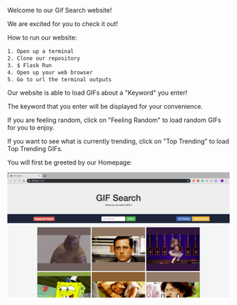 Welcome to our Gif Search website!

We are excited for you to check it out!

How to run our website:

    1. Open up a terminal 
    2. Clone our repository  
    3. $ Flask Run 
    4. Open up your web browser 
    5. Go to url the terminal outputs 

Our website is able to load GIFs about a "Keyword" you enter!

The keyword that you enter will be displayed for your convenience.

If you are feeling random, click on "Feeling Random" to load random GIFs for you to enjoy.

If you want to see what is currently trending, click on "Top Trending" to load Top Trending GIFs.


You will first be greeted by our Homepage:

![picture](photos/homepage_screenshot.png)



